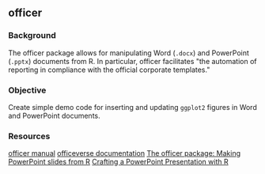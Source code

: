 ## officer

### Background

The officer package allows for manipulating Word (`.docx`) and PowerPoint (`.pptx`) documents from R. In particular, officer facilitates "the automation of reporting in compliance with the official corporate templates."

### Objective

Create simple demo code for inserting and updating `ggplot2` figures in Word and PowerPoint documents. 

### Resources

[officer manual](https://davidgohel.github.io/officer/index.html)
[officeverse documentation](https://ardata-fr.github.io/officeverse/)
[The officer package: Making PowerPoint slides from R](https://rpodcast.github.io/officer-advrmarkdown/#1)
[Crafting a PowerPoint Presentation with R](http://lenkiefer.com/2017/09/23/crafting-a-powerpoint-presentation-with-r/)